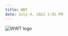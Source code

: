 ```yaml
---
title: WWT
date: July 4, 2022 1:01 PM
---
```



![WWT logo](/uploads/wwt2-509-_page-0013.jpg "Ma première image")
